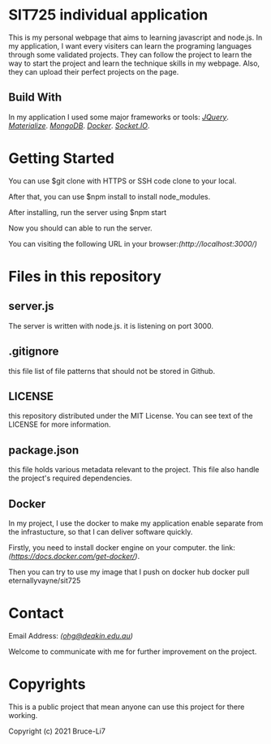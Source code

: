 # SIT725 individual application
This is my personal webpage that aims to learning javascript and node.js. In my application, I want every visiters can learn the programing languages through some validated projects. They can follow the project to learn the way to start the project and learn the technique skills in my webpage. Also, they can upload their perfect projects on the page. 

Build With
--------------------------------------------------------------------------------
In my application I used some major frameworks or tools:
*[JQuery](https://jquery.com/)*. 
*[Materialize](https://materializecss.com/getting-started.html)*. 
*[MongoDB](https://www.mongodb.com/careers/locations/sydney)*. 
*[Docker](https://www.docker.com/)*. 
*[Socket.IO](https://socket.io/)*.
        

# Getting Started
You can use $git clone with HTTPS or SSH code clone to your local.

After that, you can use
    $npm install
to install node_modules.

After installing, run the server using
    $npm start
    
Now you should can able to run the server.

You can visiting the following URL in your browser:*(http://localhost:3000/)*

# Files in this repository


## server.js
The server is written with node.js. it is listening on port 3000.

## .gitignore
this file list of file patterns that should not be stored in Github.

## LICENSE
this repository distributed under the MIT License. You can see text of the LICENSE for more information.

## package.json
this file holds various metadata relevant to the project. This file also handle the project's required dependencies.


Docker
--------------------------------------------------------------------------------
In my project, I use the docker to make my application enable separate from the infrastucture, so that I can deliver software quickly. 

Firstly, you need to install docker engine on your computer. the link: *(https://docs.docker.com/get-docker/)*.

Then you can try to use my image that I push on docker hub  docker pull eternallyvayne/sit725

# Contact 
Email Address: *(ohg@deakin.edu.au)*

Welcome to communicate with me for further improvement on the project.


# Copyrights

This is a public project that mean anyone can use this project for there working.

Copyright (c) 2021 Bruce-Li7